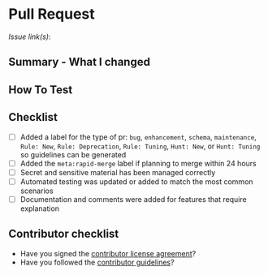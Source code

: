 <!--
Thank you for your interest in and contributing to Detection Rules!
There are a few simple things to check before submitting your pull request
that can help with the review process. You should delete these items
from your submission, but they are here to help bring them to your attention.
-->
# Pull Request

*Issue link(s)*:

<!--
  Add Related Issues / PRs for context. Eg:
    Related to elastic/repo#999
    Resolves #123
  If there is no issue link, take extra care to write a clear summary and label the PR just as you would label an issue to give additional context to reviewers.
-->

## Summary - What I changed

<!--
  Summarize your PR. Animated gifs are 💯. Code snippets are ⚡️. Examples & screenshots are 🔥
-->

## How To Test

<!--
  Some examples of what you could include here are:
  * Links to GitHub action results for CI test improvements
  * Sample data before/after screenshots (or short videos showing how something works)
  * Copy/pasted commands and output from the testing you did in your local terminal window
  * If tests run in GitHub, you can 🪁or 🔱, respectively, to indicate tests will run in CI
  * Query used in your stack to verify the change
-->

## Checklist

<!-- Delete any items that are not applicable to this PR. -->

- [ ] Added a label for the type of pr: `bug`, `enhancement`, `schema`, `maintenance`, `Rule: New`, `Rule: Deprecation`, `Rule: Tuning`, `Hunt: New`, or `Hunt: Tuning` so guidelines can be generated
- [ ] Added the `meta:rapid-merge` label if planning to merge within 24 hours
- [ ] Secret and sensitive material has been managed correctly
- [ ] Automated testing was updated or added to match the most common scenarios
- [ ] Documentation and comments were added for features that require explanation

## Contributor checklist

- Have you signed the [contributor license agreement](https://www.elastic.co/contributor-agreement)?
- Have you followed the [contributor guidelines](https://github.com/elastic/detection-rules/blob/main/CONTRIBUTING.md)?
